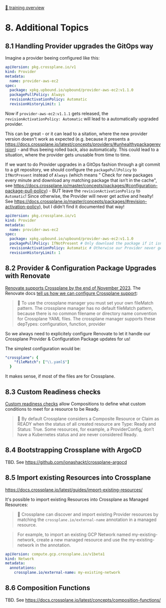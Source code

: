  [🔼 training overview](README.md)

# 8. Additional Topics

## 8.1 Handling Provider upgrades the GitOps way

Imagine a provider beeing configured like this:

```yaml
apiVersion: pkg.crossplane.io/v1
kind: Provider
metadata:
  name: provider-aws-ec2
spec:
  package: xpkg.upbound.io/upbound/provider-aws-ec2:v1.1.0
  packagePullPolicy: Always
  revisionActivationPolicy: Automatic
  revisionHistoryLimit: 1
```

Now if `provider-aws-ec2:v1.1.1` gets released, the `revisionActivationPolicy: Automatic` will lead to a automatically upgraded provider.

This can be great - or it can lead to a sitation, where the new provider version doesn't work as expected (e.g. because it presents a https://docs.crossplane.io/latest/concepts/providers/#unhealthypackagerevision) - and thus beeing rolled back, also automatically. This could lead to a situation, where the provider gets unusable from time to time.

If we want to do Provider upgrades in a GitOps fashion through a git commit to a git repository, we should configure the `packagePullPolicy` to `IfNotPresent` instead of `Always` (which means " Check for new packages every minute and download any matching package that isn’t in the cache", see https://docs.crossplane.io/master/concepts/packages/#configuration-package-pull-policy) - BUT leave the `revisionActivationPolicy` to `Automatic`! Since otherwise, the Provider will never get active and healty! See https://docs.crossplane.io/master/concepts/packages/#revision-activation-policy), but I didn't find it documented that way!

```yaml
apiVersion: pkg.crossplane.io/v1
kind: Provider
metadata:
  name: provider-aws-ec2
spec:
  package: xpkg.upbound.io/upbound/provider-aws-ec2:v1.1.0
  packagePullPolicy: IfNotPresent # Only download the package if it isn’t in the cache.
  revisionActivationPolicy: Automatic # Otherwise our Provider never gets activate & healthy
  revisionHistoryLimit: 1
```


## 8.2 Provider & Configuration Package Upgrades with Renovate

[Renovate supports Crossplane by the end of November 2023](https://github.com/renovatebot/renovate/pull/25911). The Renovate docs [tell us how we can configure Crossplane support](https://docs.renovatebot.com/modules/manager/crossplane/):

> 📝 To use the crossplane manager you must set your own fileMatch pattern. The crossplane manager has no default fileMatch pattern, because there is no common filename or directory name convention for Crossplane YAML files. The crossplane manager supports these depTypes: configuration, function, provider

So we always need to explicitely configure Renovate to let it handle our Crossplane Provider & Configuration Package updates for us!

The simplest configuration would be:

```yaml
"crossplane": {
    "fileMatch": ["\\.yaml$"]
  }
```

It makes sense, if most of the files are for Crossplane.


## 8.3 Custom Readiness checks

[Custom readiness checks](https://docs.crossplane.io/latest/concepts/compositions/#resource-readiness-checks) allow Compositions to define what custom conditions to meet for a resource to be Ready.

> 📝 By default Crossplane considers a Composite Resource or Claim as READY when the status of all created resource are Type: Ready and Status: True. Some resources, for example, a ProviderConfig, don’t have a Kubernetes status and are never considered Ready.



## 8.4 Bootstrapping Crossplane with ArgoCD

TBD. See https://github.com/jonashackt/crossplane-argocd


## 8.5 Import existing Resources into Crossplane

https://docs.crossplane.io/latest/guides/import-existing-resources/

It's possible to import existing Resources into Crossplane as Managed Resources: 

> 📝 Crossplane can discover and import existing Provider resources by matching the `crossplane.io/external-name` annotation in a managed resource.

> For example, to import an existing GCP Network named my-existing-network, create a new managed resource and use the my-existing-network in the annotation.

```yaml
apiVersion: compute.gcp.crossplane.io/v1beta1
kind: Network
metadata:
  annotations:
    crossplane.io/external-name: my-existing-network
```

## 8.6 Composition Functions

TBD. See https://docs.crossplane.io/latest/concepts/composition-functions/






